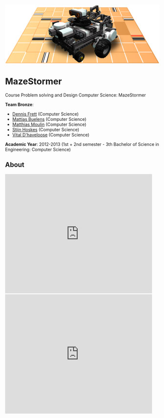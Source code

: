 <p align="center"><img src="https://github.com/matt77hias/MazeStormer/blob/master/res/MazeStormer.png"></p>

# MazeStormer

Course Problem solving and Design Computer Science: MazeStormer

**Team Bronze**:
* [Dennis Frett](https://github.com/dennis-frett) (Computer Science)
* [Mattias Buelens](http://github.com/MattiasBuelens) (Computer Science)
* [Matthias Moulin](https://github.com/matt77hias) (Computer Science)
* [Stijn Hoskes](https://github.com/stijnhoskens) (Computer Science)
* [Vital D'haveloose](http://github.com/vital-dhaveloose) (Computer Science)

**Academic Year**: 2012-2013 (1st + 2nd semester - 3th Bachelor of Science in Engineering: Computer Science)

## About

<iframe  title="Traversing the Seesaw" width="480" height="390" src="https://www.youtube.com/watch?v=PkklxX5FeSE?autoplay=1" frameborder="0" allowfullscreen></iframe>

<iframe  title="Object Capturing" width="480" height="390" src="https://www.youtube.com/watch?v=WiFAeo-Ifsk?autoplay=1" frameborder="0" allowfullscreen></iframe>
